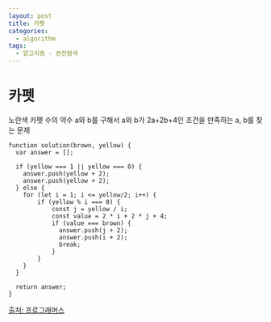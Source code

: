 ```yaml
---
layout: post
title: 카펫
categories:
  - algorithm
tags: 
  - 알고리즘 - 완전탐색
---
```


# 카펫
노란색 카펫 수의 약수 a와 b를 구해서 a와 b가 2a+2b+4인 조건을 만족하는 a, b를 찾는 문제

```
function solution(brown, yellow) {
  var answer = [];
  
  if (yellow === 1 || yellow === 0) {
    answer.push(yellow + 2);
    answer.push(yellow + 2);
  } else {
    for (let i = 1; i <= yellow/2; i++) {
        if (yellow % i === 0) {
            const j = yellow / i;
            const value = 2 * i + 2 * j + 4;
            if (value === brown) {
              answer.push(j + 2);
              answer.push(i + 2);
              break;
            }
        }
    }
  }
  
  return answer;
}
```

[출처: 프로그래머스](https://programmers.co.kr/learn/courses/30/lessons/42842)
